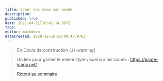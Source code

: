 ```yaml
---
title: Créer soi même son monde
description: 
published: true
date: 2021-04-21T16:41:14.367Z
tags: 
editor: markdown
dateCreated: 2020-12-26T20:00:47.976Z
---
```


> En Cours de construction
{.is-warning}


> Un lien pour garder le même style visuel sur les icônes : https://game-icons.net/


>[Retour au sommaire](/fr/systemes/Chroniques-Oubliées-Contemporain)